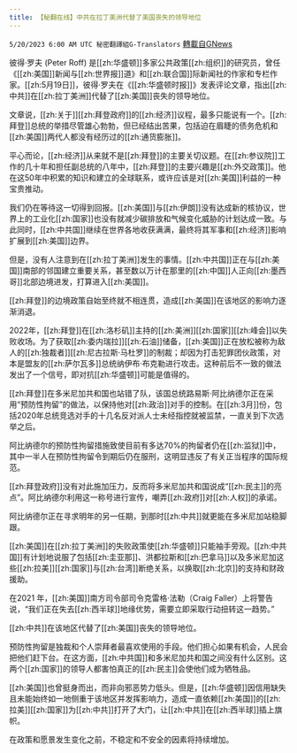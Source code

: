 ```yaml
---
title: 【秘翻在线】中共在拉丁美洲代替了美国丧失的领导地位
---
```

`5/20/2023 6:00 AM UTC 秘密翻譯組G-Translators` [轉載自GNews](https://gnews.org/articles/1316130)

彼得·罗夫 (Peter Roff) 是[[zh:华盛顿]]多家公共政策[[zh:组织]]的研究员，曾任《[[zh:美国]]新闻与[[zh:世界报]]道》和[[zh:联合国]]际新闻社的作家和专栏作家。[[zh:5月19日]]，彼得·罗夫在《[[zh:华盛顿时报]]》发表评论文章，指出[[zh:中共]]在[[zh:拉丁美洲]]代替了[[zh:美国]]丧失的领导地位。

文章说，[[zh:关于]][[zh:拜登政府]]的[[zh:经济]]议程，最多只能说有一个。[[zh:拜登]]总统的举措尽管雄心勃勃，但已经结出苦果，包括迫在眉睫的债务危机和[[zh:美国]]两代人都没有经历过的[[zh:通货膨胀]]。

平心而论，[[zh:经济]]从来就不是[[zh:拜登]]的主要关切议题。在[[zh:参议院]]工作的几十年和担任副总统的八年中，[[zh:拜登]]的主要兴趣是[[zh:外交政策]]。他在这50年中积累的知识和建立的全球联系，或许应该是对[[zh:美国]]利益的一种宝贵推动。

我们仍在等待这一切得到回报。[[zh:美国]]与[[zh:伊朗]]没有达成新的核协议，世界上的工业化[[zh:国家]]也没有就减少碳排放和气候变化威胁的计划达成一致。与此同时，[[zh:中共国]]继续在世界各地收获满满，最终将其军事和[[zh:经济]]影响扩展到[[zh:美国]]边界。

但是，没有人注意到在[[zh:拉丁美洲]]发生的事情。[[zh:中共国]]正在与[[zh:美国]]南部的邻国建立重要关系，甚至数以万计在那里的[[zh:中国]]人正向[[zh:墨西哥]]北部边境进发，打算进入[[zh:美国]]。

[[zh:拜登]]的边境政策自始至终就不相连贯，造成[[zh:美国]]在该地区的影响力逐渐消退。

2022年，[[zh:拜登]]在[[zh:洛杉矶]]主持的[[zh:美洲]][[zh:国家]][[zh:峰会]]以失败收场。为了获取[[zh:委内瑞拉]][[zh:石油]]储备，[[zh:美国]]正在放松被称为敌人的[[zh:独裁者]][[zh:尼古拉斯·马杜罗]]的制裁；却因为打击犯罪团伙政策，对本是盟友的[[zh:萨尔瓦多]]总统纳伊布·布克勒进行攻击。这种前后不一致的做法发出了一个信号，即对抗[[zh:华盛顿]]可能是值得的。

[[zh:拜登]]在多米尼加共和国也站错了队，该国总统路易斯·阿比纳德尔正在采用“预防性拘留”的做法，以保持他对[[zh:政治]]对手的控制。在[[zh:3月]]份，包括2020年总统竞选对手的十几名反对派人士未经指控就被监禁，一直关到下次选举之后。

阿比纳德尔的预防性拘留措施致使目前有多达70%的拘留者仍在[[zh:监狱]]中，其中一半人在预防性拘留令到期后仍在服刑，这明显违反了有关正当程序的国际规范。

[[zh:拜登政府]]没有对此施加压力，反而将多米尼加共和国说成“[[zh:民主]]的亮点”。阿比纳德尔利用这一称号进行宣传，嘲弄[[zh:政府]]对[[zh:人权]]的承诺。

阿比纳德尔正在寻求明年的另一任期，到那时[[zh:中共]]就更能在多米尼加站稳脚跟。

[[zh:美国]]在[[zh:拉丁美洲]]的失败政策使[[zh:华盛顿]]只能袖手旁观。[[zh:中共国]]有计划地说服了包括[[zh:圭亚那]]、洪都拉斯和[[zh:巴拿马]]以及多米尼加这些[[zh:拉美]][[zh:国家]]与[[zh:台湾]]断绝关系，以换取[[zh:北京]]的支持和财政援助。

在2021 年，[[zh:美国]]南方司令部司令克雷格·法勒（Craig Faller）上将警告说，“我们正在失去[[zh:西半球]]地缘优势，需要立即采取行动扭转这一趋势。”

[[zh:中共]]在该地区代替了[[zh:美国]]丧失的领导地位。

预防性拘留是独裁和个人崇拜者最喜欢使用的手段。他们担心如果有机会，人民会把他们赶下台。在这方面，[[zh:中共国]]和多米尼加共和国之间没有什么区别。这两个[[zh:国家]]的领导人都害怕真正的[[zh:民主]]会使他们成为牺牲品。

[[zh:美国]]也曾挺身而出，而非向邪恶势力低头。但是，[[zh:华盛顿]]因信用缺失且未能始终如一地侧重于该地区并发挥影响力，造成一直依赖[[zh:美国]]的[[zh:拉美]][[zh:国家]]为[[zh:中共]]打开了大门，让[[zh:中共]]在[[zh:西半球]]插上旗帜。

在政策和愿景发生变化之前，不稳定和不安全的因素将持续增加。
